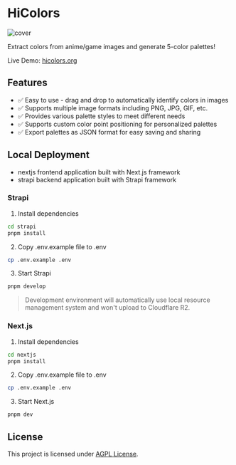 # HiColors

![cover](https://hicolors.org/og.jpg)

Extract colors from anime/game images and generate 5-color palettes!

Live Demo: [hicolors.org](https://hicolors.org)

## Features

- ✅ Easy to use - drag and drop to automatically identify colors in images
- ✅ Supports multiple image formats including PNG, JPG, GIF, etc.
- ✅ Provides various palette styles to meet different needs
- ✅ Supports custom color point positioning for personalized palettes
- ✅ Export palettes as JSON format for easy saving and sharing

## Local Deployment

- nextjs frontend application built with Next.js framework
- strapi backend application built with Strapi framework

### Strapi

1. Install dependencies

```bash
cd strapi
pnpm install
```

2. Copy .env.example file to .env

```bash
cp .env.example .env
```

3. Start Strapi

```bash
pnpm develop
```

> Development environment will automatically use local resource management system and won't upload to Cloudflare R2.

### Next.js

1. Install dependencies

```bash
cd nextjs
pnpm install
```

2. Copy .env.example file to .env

```bash
cp .env.example .env
```

3. Start Next.js

```bash
pnpm dev
```

## License

This project is licensed under [AGPL License](./LICENSE).
